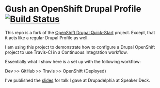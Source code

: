 Gush an OpenShift Drupal Profile [![Build Status](https://travis-ci.org/dkinzer/gush.png?branch=master)](https://travis-ci.org/dkinzer/gush)
================================

This repo is a fork of the [OpenShift Drupal Quick-Start](https://github.com/openshift/drupal-quickstart) project. Except, that it acts like a regular Drupal Profile as well.

I am using this project to demonstrate how to configure a Drupal OpenShift project to use Travis-CI in a Continuous Integration workflow. 

Essentially what I show here is a set up with the following workflow:

Dev >> GitHub >> Travis >> OpenShift (Deployed)

I've published the [slides](https://speakerdeck.com/dkinzer/setting-up-a-travis-continuous-integration-environment-for-your-drupal-module) for talk I gave at Drupadelphia at Speaker Deck.
